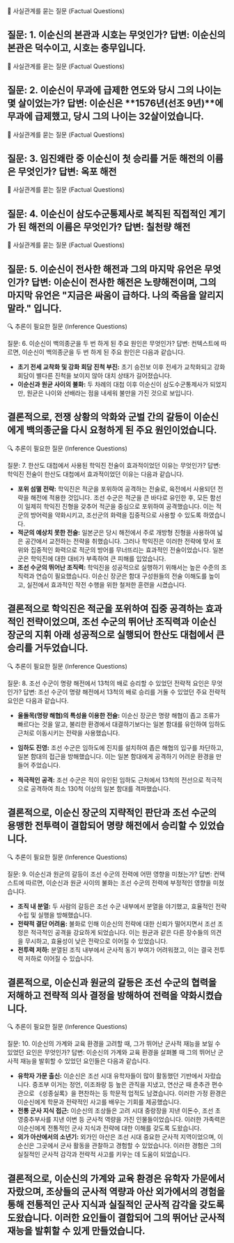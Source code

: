 
📌 사실관계를 묻는 질문 (Factual Questions)

질문: 1. 이순신의 본관과 시호는 무엇인가?
답변: 이순신의 본관은 **덕수**이고, 시호는 **충무**입니다.
--------------------------------------------------------------------------------

📌 사실관계를 묻는 질문 (Factual Questions)

질문: 2. 이순신이 무과에 급제한 연도와 당시 그의 나이는 몇 살이었는가?
답변: 이순신은 **1576년(선조 9년)**에 무과에 급제했고, 당시 그의 나이는 **32살**이었습니다.
--------------------------------------------------------------------------------

📌 사실관계를 묻는 질문 (Factual Questions)

질문: 3. 임진왜란 중 이순신이 첫 승리를 거둔 해전의 이름은 무엇인가?
답변: 옥포 해전
--------------------------------------------------------------------------------

📌 사실관계를 묻는 질문 (Factual Questions)

질문: 4. 이순신이 삼도수군통제사로 복직된 직접적인 계기가 된 해전의 이름은 무엇인가?
답변: 칠천량 해전
--------------------------------------------------------------------------------

📌 사실관계를 묻는 질문 (Factual Questions)

질문: 5. 이순신이 전사한 해전과 그의 마지막 유언은 무엇인가?
답변: 이순신이 전사한 해전은 **노량해전**이며, 그의 마지막 유언은 "**지금은 싸움이 급하다. 나의 죽음을 알리지 말라.**" 입니다.
--------------------------------------------------------------------------------

🔍 추론이 필요한 질문 (Inference Questions)

질문: 6. 이순신이 백의종군을 두 번 하게 된 주요 원인은 무엇인가?
답변: 컨텍스트에 따르면, 이순신이 백의종군을 두 번 하게 된 주요 원인은 다음과 같습니다. 

* **초기 전세 교착화 및 강화 회담 진척 부진:** 초기 승전보 이후 전세가 교착화되고 강화 회담이 별다른 진척을 보이지 않아 대치 상태가 길어졌습니다.
* **이순신과 원균 사이의 불화:** 두 차례의 대첩 이후 이순신이 삼도수군통제사가 되었지만, 원균은 나이와 선배라는 점을 내세워 불만을 가진 것으로 보입니다.

결론적으로, 전쟁 상황의 악화와 군벌 간의 갈등이 이순신에게 백의종군을 다시 요청하게 된 주요 원인이었습니다.
--------------------------------------------------------------------------------

🔍 추론이 필요한 질문 (Inference Questions)

질문: 7. 한산도 대첩에서 사용된 학익진 전술이 효과적이었던 이유는 무엇인가?
답변: 학익진 전술이 한산도 대첩에서 효과적이었던 이유는 다음과 같습니다. 

* **포위 섬멸 전략:** 학익진은 적군을 포위하여 공격하는 전술로, 육전에서 사용되던 전략을 해전에 적용한 것입니다. 조선 수군은 적군을 큰 바다로 유인한 후, 모든 함선이 일제히 학익진 진형을 갖추어 적군을 중심으로 포위하여 공격했습니다. 이는 적군의 방어력을 약화시키고, 조선군의 화력을 집중적으로 사용할 수 있도록 하였습니다.
* **적군의 예상치 못한 전술:** 일본군은 당시 해전에서 주로 개방형 진형을 사용하여 넓은 공간에서 교전하는 전략을 취했습니다. 그러나 학익진은 이러한 전략에 맞서 포위와 집중적인 화력으로 적군의 방어를 무너뜨리는 효과적인 전술이었습니다. 일본군은 학익진에 대한 대비가 부족하여 큰 피해를 입었습니다.
* **조선 수군의 뛰어난 조직력:** 학익진을 성공적으로 실행하기 위해서는 높은 수준의 조직력과 연습이 필요했습니다. 이순신 장군은 함대 구성원들의 전술 이해도를 높이고, 실전에서 효과적인 작전 수행을 위한 철저한 훈련을 시켰습니다.

결론적으로 학익진은 적군을 포위하여 집중 공격하는 효과적인 전략이었으며, 조선 수군의 뛰어난 조직력과 이순신 장군의 지휘 아래 성공적으로 실행되어 한산도 대첩에서 큰 승리를 거두었습니다.
--------------------------------------------------------------------------------

🔍 추론이 필요한 질문 (Inference Questions)

질문: 8. 조선 수군이 명량 해전에서 13척의 배로 승리할 수 있었던 전략적 요인은 무엇인가?
답변: 조선 수군이 명량 해전에서 13척의 배로 승리를 거둘 수 있었던 주요 전략적 요인은 다음과 같습니다.

* **울돌목(명량 해협)의 특성을 이용한 전술:** 이순신 장군은 명량 해협이 좁고 조류가 빠르다는 것을 알고, 불리한 환경에서 대결하기보다는 일본 함대를 유인하여 임하도 근처로 이동시키는 전략을 사용했습니다.

* **임하도 진영:**  조선 수군은 임하도에 진지를 설치하여 좁은 해협의 입구를 차단하고, 일본 함대의 접근을 방해했습니다. 이는 일본 함대에게 공격하기 어려운 환경을 만들어 주었습니다.

* **적극적인 공격:** 조선 수군은 적이 유인된 임하도 근처에서 13척의 전선으로 적극적으로 공격하여 최소 130척 이상의 일본 함대를 격파했습니다.


결론적으로, 이순신 장군의 지략적인 판단과 조선 수군의 용맹한 전투력이 결합되어 명량 해전에서 승리할 수 있었습니다.
--------------------------------------------------------------------------------

🔍 추론이 필요한 질문 (Inference Questions)

질문: 9. 이순신과 원균의 갈등이 조선 수군의 전력에 어떤 영향을 미쳤는가?
답변: 컨텍스트에 따르면, 이순신과 원균 사이의 불화는 조선 수군의 전력에 부정적인 영향을 미쳤습니다. 

* **조직 내 분열:** 두 사람의 갈등은 조선 수군 내부에서 분열을 야기했고, 효율적인 전략 수립 및 실행을 방해했습니다.
* **전략적 결단 어려움:** 불화로 인해 이순신의 전략에 대한 신뢰가 떨어지면서 조선 조정은 적극적인 공격을 강요하게 되었습니다. 이는 원균과 같은 다른 장수들의 의견을 무시하고, 효율성이 낮은 전략으로 이어질 수 있었습니다.
* **전투력 저하:**  분열된 조직 내부에서 군사적 동기 부여가 어려워졌고, 이는 결국 전투력 저하로 이어질 수 있습니다.


결론적으로, 이순신과 원균의 갈등은 조선 수군의 협력을 저해하고 전략적 의사 결정을 방해하여 전력을 약화시켰습니다.
--------------------------------------------------------------------------------

🔍 추론이 필요한 질문 (Inference Questions)

질문: 10. 이순신의 가계와 교육 환경을 고려할 때, 그가 뛰어난 군사적 재능을 보일 수 있었던 요인은 무엇인가?
답변: 이순신의 가계와 교육 환경을 살펴볼 때 그의 뛰어난 군사적 재능을 발휘할 수 있었던 요인들은 다음과 같습니다.

* **유학자 가문 출신:** 이순신은 조선 시대 유학자들이 많이 활동했던 기반에서 자랐습니다. 증조부 이거는 정언, 이조좌랑 등 높은 관직을 지냈고, 연산군 때 춘추관 편수관으로 《성종실록》을 편찬하는 등 학문적 업적도 남겼습니다. 이러한 가정 환경은 이순신에게 학문과 전략적인 사고를 배우는 기회를 제공했습니다.
* **전통 군사 지식 접근:**  이순신의 조상들은 고려 시대 중랑장을 지낸 이돈수, 조선 초 영중추부사를 지낸 이변 등 군사적 역량을 가진 인물들이었습니다. 이러한 가족력은 이순신에게 전통적인 군사 지식과 전략에 대한 이해를 갖도록 도왔습니다.
* **외가 아산에서의 소년기:** 외가인 아산은 조선 시대 중요한 군사적 지역이었으며, 이순신은 그곳에서 군사 활동을 관찰하고 경험할 수 있었습니다. 이러한 경험은 그의 실질적인 군사적 감각과 전략적 사고를 키우는 데 도움이 되었습니다.

결론적으로, 이순신의 가계와 교육 환경은 유학자 가문에서 자랐으며, 조상들의 군사적 역량과 아산 외가에서의 경험을 통해 전통적인 군사 지식과 실질적인 군사적 감각을 갖도록 도왔습니다. 이러한 요인들이 결합되어 그의 뛰어난 군사적 재능을 발휘할 수 있게 만들었습니다.
--------------------------------------------------------------------------------

